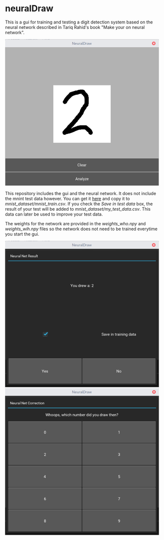 # neuralDraw
This is a gui for training and testing a digit detection system based on the neural network described in Tariq Rahid's book "Make your on neural network".

![Drawing](https://raw.githubusercontent.com/F4b1-/neuralDraw/master/readme_images/draw.png)

This repository includes the gui and the neural network. It does not include the mnint test data however. You can get it [here](http://www.pjreddie.com/media/files/mnist_train.csv) and copy it to _mnist_dataset/mnist_train.csv_.
If you check the _Save in test data_ box, the result of your test will be added to _mnist_dataset/my_test_data.csv_. This data can later be used to improve your test data.

The weights for the network are provided in the _weights_who.npy_ and _weights_wih.npy_ files so the network does not need to be trained everytime you start the gui.

![Correction](https://raw.githubusercontent.com/F4b1-/neuralDraw/master/readme_images/result.png)
![Correction](https://raw.githubusercontent.com/F4b1-/neuralDraw/master/readme_images/correct.png)
